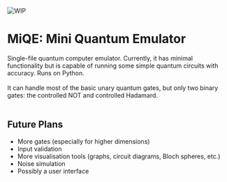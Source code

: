 ![WIP](https://img.shields.io/badge/status-WIP-yellow)
# MiQE: Mini Quantum Emulator
Single-file quantum computer emulator. Currently, it has minimal functionality but is capable of running some simple quantum circuits with accuracy. Runs on Python.<br/>
<br/>
It can handle most of the basic unary quantum gates, but only two binary gates: the controlled NOT and controlled Hadamard.<br/>
<br/>
## Future Plans

* More gates (especially for higher dimensions)
* Input validation
* More visualisation tools (graphs, circuit diagrams, Bloch spheres, etc.)
* Noise simulation
* Possibly a user interface

